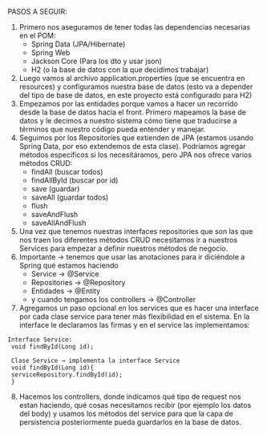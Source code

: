 PASOS A SEGUIR:

1) Primero nos aseguramos de tener todas las dependencias necesarias en el POM:
    * Spring Data (JPA/Hibernate)
    * Spring Web
    * Jackson Core (Para los dto y usar json)
    * H2 (o la base de datos con la que decidimos trabajar)
2) Luego vamos al archivo application.properties (que se encuentra en resources) y configuramos nuestra base de datos (esto va a depender del tipo de base de datos, en este proyecto está configurado para H2)
3) Empezamos por las entidades porque vamos a hacer un recorrido desde la base de datos hacia el front. Primero mapeamos
   la base de datos y le decimos a nuestro sistema cómo tiene que traducirse a términos que nuestro código pueda
   entender y manejar.
4) Seguimos por los Repositories que extienden de JPA (estamos usando Spring Data, por eso extendemos de esta clase).
   Podríamos agregar métodos específicos si los necesitáramos, pero JPA nos ofrece varios métodos CRUD:
    * findAll (buscar todos)
    * findAllById (buscar por id)
    * save (guardar)
    * saveAll (guardar todos)
    * flush
    * saveAndFlush 
    * saveAllAndFlush
5) Una vez que tenemos nuestras interfaces repositories que son las que nos traen los diferentes métodos CRUD necesitamos ir a nuestros Services para empezar a definir nuestros métodos de negocio.
6) Importante → tenemos que usar las anotaciones para ir diciéndole a Spring qué estamos haciendo 
   * Service → @Service
   * Repositories → @Repository
   * Entidades → @Entity
   * y cuando tengamos los controllers → @Controller
7) Agregamos un paso opcional en los services que es hacer una interface por cada clase service para tener más flexibilidad en el sistema. En la interface le declaramos las firmas y en el service las implementamos:

  ``` 
  Interface Service:
   void findById(Long id);

   Clase Service → implementa la interface Service
   void findById(Long id){
   serviceRepository.findById(id);
   }
   ````
8) Hacemos los controllers, donde indicamos qué tipo de request nos estan haciendo, qué cosas necesitamos recibir (por ejemplo los datos del body) y usamos los métodos del service para que la capa de persistencia posteriormente pueda guardarlos en la base de datos. 



    